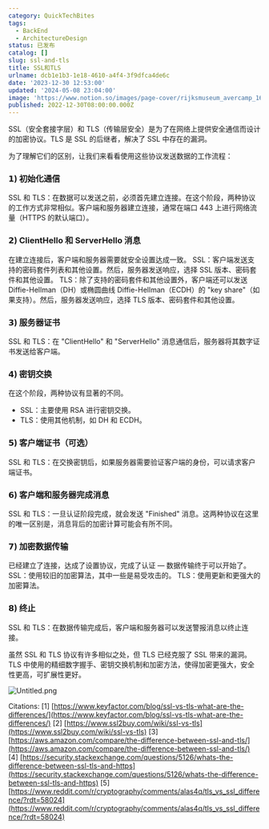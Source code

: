 ```yaml
---
category: QuickTechBites
tags:
  - BackEnd
  - ArchitectureDesign
status: 已发布
catalog: []
slug: ssl-and-tls
title: SSL和TLS
urlname: dcb1e1b3-1e18-4610-a4f4-3f9dfca4de6c
date: '2023-12-30 12:53:00'
updated: '2024-05-08 23:04:00'
image: 'https://www.notion.so/images/page-cover/rijksmuseum_avercamp_1620.jpg'
published: 2022-12-30T08:00:00.000Z
---
```


SSL（安全套接字层）和 TLS（传输层安全）是为了在网络上提供安全通信而设计的加密协议。TLS 是 SSL 的后继者，解决了 SSL 中存在的漏洞。


为了理解它们的区别，让我们来看看使用这些协议发送数据的工作流程：


### 𝟭) 初始化通信


SSL 和 TLS：在数据可以发送之前，必须首先建立连接。在这个阶段，两种协议的工作方式非常相似。客户端和服务器建立连接，通常在端口 443 上进行网络流量（HTTPS 的默认端口）。


### 𝟮) ClientHello 和 ServerHello 消息


在建立连接后，客户端和服务器需要就安全设置达成一致。
SSL：客户端发送支持的密码套件列表和其他设置。然后，服务器发送响应，选择 SSL 版本、密码套件和其他设置。
TLS：除了支持的密码套件和其他设置外，客户端还可以发送 Diffie-Hellman（DH）或椭圆曲线 Diffie-Hellman（ECDH）的 "key share"（如果支持）。然后，服务器发送响应，选择 TLS 版本、密码套件和其他设置。


### 𝟯) 服务器证书


SSL 和 TLS：在 "ClientHello" 和 "ServerHello" 消息通信后，服务器将其数字证书发送给客户端。


### 𝟰) 密钥交换


在这个阶段，两种协议有显著的不同。
- SSL：主要使用 RSA 进行密钥交换。
- TLS：使用其他机制，如 DH 和 ECDH。


### 𝟱) 客户端证书（可选）


SSL 和 TLS：在交换密钥后，如果服务器需要验证客户端的身份，可以请求客户端证书。


### 𝟲) 客户端和服务器完成消息


SSL 和 TLS：一旦认证阶段完成，就会发送 "Finished" 消息。这两种协议在这里的唯一区别是，消息背后的加密计算可能会有所不同。


### 𝟳) 加密数据传输


已经建立了连接，达成了设置协议，完成了认证 — 数据传输终于可以开始了。
SSL：使用较旧的加密算法，其中一些是易受攻击的。
TLS：使用更新和更强大的加密算法。


### 𝟴) 终止


SSL 和 TLS：在数据传输完成后，客户端和服务器可以发送警报消息以终止连接。


虽然 SSL 和 TLS 协议有许多相似之处，但 TLS 已经克服了 SSL 带来的漏洞。TLS 中使用的精细数字握手、密钥交换机制和加密方法，使得加密更强大，安全性更高，可扩展性更好。


![Untitled.png](https://prod-files-secure.s3.us-west-2.amazonaws.com/5d24fe63-e567-4804-86f9-9fdc62e13082/8ff987c5-7f31-4b50-83f5-c69ee7578c4a/Untitled.png?X-Amz-Algorithm=AWS4-HMAC-SHA256&X-Amz-Content-Sha256=UNSIGNED-PAYLOAD&X-Amz-Credential=ASIAZI2LB466WLULZSK6%2F20250321%2Fus-west-2%2Fs3%2Faws4_request&X-Amz-Date=20250321T053825Z&X-Amz-Expires=3600&X-Amz-Security-Token=IQoJb3JpZ2luX2VjEEUaCXVzLXdlc3QtMiJHMEUCIQDuXYYF3LaCnJOZP4xzxIZNpvRWSnug3jK7eBvVQBwVaQIgNU42QjvnTKVH3Fpl16ETEgwCvRoBxCcU8Og1kkVgtNYqiAQInv%2F%2F%2F%2F%2F%2F%2F%2F%2F%2FARAAGgw2Mzc0MjMxODM4MDUiDAzBpxXGvgpx%2Bqk7RyrcA0gah6AlDFzJav6S37RD4o0mEK5MMNIqP1DLkZQ7YYjseeh6vil9cd74cooDElLqDseBmwDHG4Mor8AFIsKt0kev5KqM4upR4yKO%2FD4io%2B8pyhcRghTFHiV%2FYqqDTf%2FFzVkGUtsh8J%2FT6Hll4q2t1XkEPt9N%2FnwMS6FKcUPHtvb4jauWruP3i2v9HhrrndXHMNIwA4rRCkC2UehVc9oXjJYlIaVrWX7oXdEPBMhIknGeoiSk1mEhOKA1NRe21DsXPi6zEhmOZkU0LkKsSgLjFhALvAfkhTUB5Nh8RoMUPkQLFe3r6a8flQ5j0dsuha1bNCZv5uAUUBnLYtupCDfSVvF4Qcytu6FLsQ6FYplD%2BIMVM6YLA7WpSDcSdaI3SdVa%2F2sETS44UluMblLDgRzolL9daweL0fPpsxA2yUMjzWgbZ2J%2BJmubA%2B05EZw%2Fek2AuUuW3ISRdRFN4YVyswANwVh%2B3U4cbHloCWZyWFFMcWlMrpMXpiScplM1aQ8iLSN6wXXnnlOV8hBRXmKLHfD8ydCbzZm5o2mIJ0uwBaNfTiWGEUchRvRc7xbLrLCyzbh18HBT9vCIY88wP9owzmlfNDQjHtwvNEL3sVJ2FEif6P5lywaWX0ywxciFGLG0MMXW874GOqUB0bZvwSvQ1As5c7L9QTc0PUm5%2FYpyoNB7bNKzqyloDW0Al7uGYkHrJR3C%2BmwQiVJi%2FuCYi%2FfEnFQqz6i5%2BRC0OmPIlVNk4cLO0mViFgTI1AdLiTQ90%2FIRh605Sa%2BDP8a1nZPFA02RExUS3j1pfnFis%2FeGacvhyDfp2UJcHlbYjg1X9Uhw9C96MUesCamQpH%2By5AeIbbwz6sqqcFC8Gr0uwD7iyCxf&X-Amz-Signature=7389b4f65b66a591f5c78d998759cfc0ddf8590f4530cd702a567fd1e8f18792&X-Amz-SignedHeaders=host&x-id=GetObject)


Citations:
[1] [https://www.keyfactor.com/blog/ssl-vs-tls-what-are-the-differences/](https://www.keyfactor.com/blog/ssl-vs-tls-what-are-the-differences/)
[2] [https://www.ssl2buy.com/wiki/ssl-vs-tls](https://www.ssl2buy.com/wiki/ssl-vs-tls)
[3] [https://aws.amazon.com/compare/the-difference-between-ssl-and-tls/](https://aws.amazon.com/compare/the-difference-between-ssl-and-tls/)
[4] [https://security.stackexchange.com/questions/5126/whats-the-difference-between-ssl-tls-and-https](https://security.stackexchange.com/questions/5126/whats-the-difference-between-ssl-tls-and-https)
[5] [https://www.reddit.com/r/cryptography/comments/alas4q/tls_vs_ssl_difference/?rdt=58024](https://www.reddit.com/r/cryptography/comments/alas4q/tls_vs_ssl_difference/?rdt=58024)

